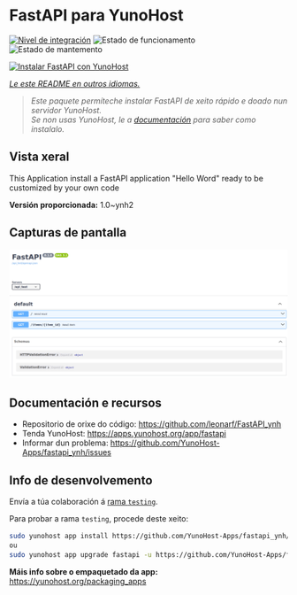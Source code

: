 <!--
NOTA: Este README foi creado automáticamente por <https://github.com/YunoHost/apps/tree/master/tools/readme_generator>
NON debe editarse manualmente.
-->

# FastAPI para YunoHost

[![Nivel de integración](https://dash.yunohost.org/integration/fastapi.svg)](https://dash.yunohost.org/appci/app/fastapi) ![Estado de funcionamento](https://ci-apps.yunohost.org/ci/badges/fastapi.status.svg) ![Estado de mantemento](https://ci-apps.yunohost.org/ci/badges/fastapi.maintain.svg)

[![Instalar FastAPI con YunoHost](https://install-app.yunohost.org/install-with-yunohost.svg)](https://install-app.yunohost.org/?app=fastapi)

*[Le este README en outros idiomas.](./ALL_README.md)*

> *Este paquete permíteche instalar FastAPI de xeito rápido e doado nun servidor YunoHost.*  
> *Se non usas YunoHost, le a [documentación](https://yunohost.org/install) para saber como instalalo.*

## Vista xeral

This Application install a FastAPI application "Hello Word" ready to be customized by your own code

**Versión proporcionada:** 1.0~ynh2

## Capturas de pantalla

![Captura de pantalla de FastAPI](./doc/screenshots/screenshot.png)

## Documentación e recursos

- Repositorio de orixe do código: <https://github.com/leonarf/FastAPI_ynh>
- Tenda YunoHost: <https://apps.yunohost.org/app/fastapi>
- Informar dun problema: <https://github.com/YunoHost-Apps/fastapi_ynh/issues>

## Info de desenvolvemento

Envía a túa colaboración á [rama `testing`](https://github.com/YunoHost-Apps/fastapi_ynh/tree/testing).

Para probar a rama `testing`, procede deste xeito:

```bash
sudo yunohost app install https://github.com/YunoHost-Apps/fastapi_ynh/tree/testing --debug
ou
sudo yunohost app upgrade fastapi -u https://github.com/YunoHost-Apps/fastapi_ynh/tree/testing --debug
```

**Máis info sobre o empaquetado da app:** <https://yunohost.org/packaging_apps>
